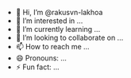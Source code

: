 - 👋 Hi, I’m @rakusvn-lakhoa
- 👀 I’m interested in ...
- 🌱 I’m currently learning ...
- 💞️ I’m looking to collaborate on ...
- 📫 How to reach me ...
- 😄 Pronouns: ...
- ⚡ Fun fact: ...

<!---
rakusvn-lakhoa/rakusvn-lakhoa is a ✨ special ✨ repository because its `README.md` (this file) appears on your GitHub profile.
You can click the Preview link to take a look at your changes.
--->
